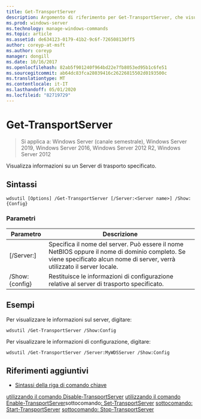 ```yaml
---
title: Get-TransportServer
description: Argomento di riferimento per Get-TransportServer, che visualizza le informazioni su un server di trasporto specificato.
ms.prod: windows-server
ms.technology: manage-windows-commands
ms.topic: article
ms.assetid: de634123-0179-41b2-9c6f-726508130ff5
author: coreyp-at-msft
ms.author: coreyp
manager: dongill
ms.date: 10/16/2017
ms.openlocfilehash: 82ab5f901240f964bd22e7fb8053ed95b1c6fe51
ms.sourcegitcommit: ab64dc83fca28039416c26226815502d0193500c
ms.translationtype: MT
ms.contentlocale: it-IT
ms.lasthandoff: 05/01/2020
ms.locfileid: "82719729"
---
```

# <a name="get-transportserver"></a>Get-TransportServer

> Si applica a: Windows Server (canale semestrale), Windows Server 2019, Windows Server 2016, Windows Server 2012 R2, Windows Server 2012

Visualizza informazioni su un Server di trasporto specificato.

## <a name="syntax"></a>Sintassi
```
wdsutil [Options] /Get-TransportServer [/Server:<Server name>] /Show:{Config}
```
### <a name="parameters"></a>Parametri
|Parametro|Descrizione|
|-------|--------|
|[/Server:<Server name>]|Specifica il nome del server. Può essere il nome NetBIOS oppure il nome di dominio completo. Se viene specificato alcun nome di server, verrà utilizzato il server locale.|
|/Show: {config}|Restituisce le informazioni di configurazione relative al server di trasporto specificato.|
## <a name="examples"></a>Esempi
Per visualizzare le informazioni sul server, digitare:
```
wdsutil /Get-TransportServer /Show:Config
```
Per visualizzare le informazioni di configurazione, digitare:
```
wdsutil /Get-TransportServer /Server:MyWDSServer /Show:Config
```
## <a name="additional-references"></a>Riferimenti aggiuntivi
- [Sintassi della riga di comando chiave](command-line-syntax-key.md)

[utilizzando il comando Disable-TransportServer](using-the-disable-transportserver-command.md)
[utilizzando il comando Enable-TransportServer](using-the-enable-transportserver-command.md)sottocomando[: Set-TransportServer](subcommand-set-transportserver.md)
[sottocomando: Start-TransportServer](subcommand-start-transportserver.md)
[sottocomando: Stop-TransportServer](subcommand-stop-transportserver.md)
